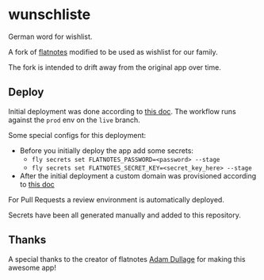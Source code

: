 # wunschliste

German word for wishlist.

A fork of [flatnotes](https://github.com/dullage/flatnotes) modified to be used as wishlist for our family.

The fork is intended to drift away from the original app over time.

## Deploy

Initial deployment was done according to [this doc](https://fly.io/docs/launch/continuous-deployment-with-github-actions/). The workflow runs against the `prod` env on the `live` branch.

Some special configs for this deployment:
- Before you initially deploy the app add some secrets:
  - `fly secrets set FLATNOTES_PASSWORD=<password> --stage`
  - `fly secrets set FLATNOTES_SECRET_KEY=<secret_key_here> --stage`
- After the initial deployment a custom domain was provisioned according to [this doc](https://fly.io/docs/networking/custom-domain/) 

For Pull Requests a review environment is automatically deployed.

Secrets have been all generated manually and added to this repository.

## Thanks
 
A special thanks to the creator of flatnotes [Adam Dullage](https://github.com/dullage) for making this awesome app! 
